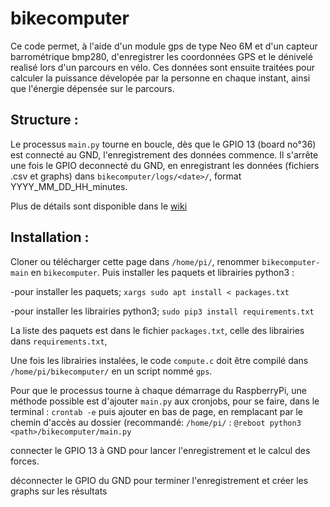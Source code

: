 # bikecomputer
Ce code permet, à l'aide d'un module gps de type Neo 6M et d'un capteur barrométrique bmp280, d'enregistrer les coordonnées GPS et le dénivelé realisé lors d'un parcours en vélo. Ces données sont ensuite traitées pour calculer la puissance dévelopée par la personne en chaque instant, ainsi que l'énergie dépensée sur le parcours.

## Structure :
Le processus `main.py` tourne en boucle, dès que le GPIO 13 (board no°36) est connecté au GND, l'enregistrement des données commence. Il s'arrête une fois le GPIO deconnecté du GND, en enregistrant les données (fichiers .csv et graphs) dans `bikecomputer/logs/<date>/`, format YYYY_MM_DD_HH_minutes. 

Plus de détails sont disponible dans le [wiki](https://github.com/Leowrin/bikecomputer/wiki#principe-g%C3%A9n%C3%A9ral)

## Installation :
Cloner ou télécharger cette page dans `/home/pi/`, renommer `bikecomputer-main` en `bikecomputer`. Puis installer les paquets et librairies python3 :

-pour installer les paquets; `xargs sudo apt install < packages.txt`

-pour installer les librairies python3; `sudo pip3 install requirements.txt`

La liste des paquets est dans le fichier `packages.txt`, celle des librairies dans `requirements.txt`,



Une fois les librairies instalées, le code `compute.c` doit être compilé dans `/home/pi/bikecomputer/` en un script nommé `gps`.

Pour que le processus tourne à chaque démarrage du RaspberryPi, une méthode possible est d'ajouter `main.py` aux cronjobs, pour se faire,
dans le terminal :
`crontab -e`
puis ajouter en bas de page, en remplacant <path> par le chemin d'accès au dossier (recommandé: `/home/pi/` :
`@reboot python3 <path>/bikecomputer/main.py`
  
  connecter le GPIO 13 à GND pour lancer l'enregistrement et le calcul des forces.
  
  déconnecter le GPIO du GND pour terminer l'enregistrement et créer les graphs sur les résultats




